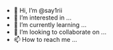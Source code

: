 - 👋 Hi, I’m @say1rii
- 👀 I’m interested in ...
- 🌱 I’m currently learning ...
- 💞️ I’m looking to collaborate on ...
- 📫 How to reach me ...

<!---
say1rii/say1rii is a ✨ special ✨ repository because its `README.md` (this file) appears on your GitHub profile.
You can click the Preview link to take a look at your changes.
--->
